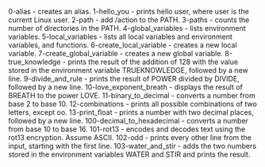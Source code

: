0-alias - creates an alias.
1-hello_you - prints hello user, where user is the current Linux user.
2-path - add /action to the PATH.
3-paths - counts the number of directories in the PATH.
4-global_variables - lists environment variables.
5-local_variables -  lists all local variables and environment variables, and functions.
6-create_local_variable - creates a new local variable.
7-create_global_variable - creates a new global variable.
8-true_knowledge - prints the result of the addition of 128 with the value stored in the environment variable TRUEKNOWLEDGE, followed by a new line.
9-divide_and_rule - prints the result of POWER divided by DIVIDE, followed by a new line.
10-love_exponent_breath - displays the result of BREATH to the power LOVE.
11-binary_to_decimal - converts a number from base 2 to base 10.
12-combinations - prints all possible combinations of two letters, except oo.
13-print_float - prints a number with two decimal places, followed by a new line.
100-decimal_to_hexadecimal - converts a number from base 10 to base 16.
101-rot13 - encodes and decodes text using the rot13 encryption. Assume ASCII.
102-odd - prints every other line from the input, starting with the first line.
103-water_and_stir - adds the two numbers stored in the environment variables WATER and STIR and prints the result. 
